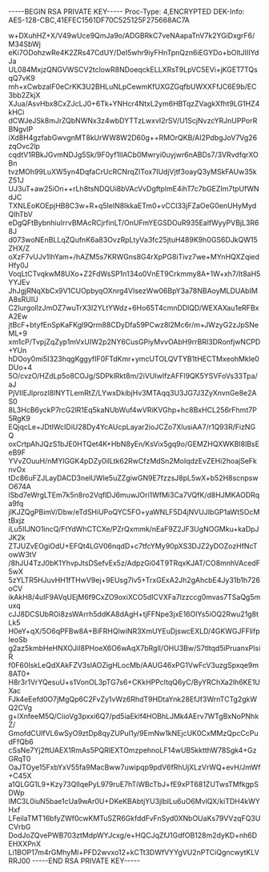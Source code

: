 -----BEGIN RSA PRIVATE KEY-----
Proc-Type: 4,ENCRYPTED
DEK-Info: AES-128-CBC,41EFEC1561DF70C525125F275668AC7A

w+DXuhHZ+X/V49wUce9QmJa9o/ADGBRkC7veNAapaTnV7k2YGiDxgrF6/M34SbWj
eKi7ODohzwRe4K2ZRs47CdUY/DeI5whr9iyFHnTpnQzn6iEGYDo+bOltJIIIYdJa
UL084MxjzQNGVWSCV2tclowR8NDoeqckELLXRsT9LpVC5EVi+jKGET7TQsqQ7vK9
mh+xCwbzalF0eCrKK3U2BHLuNLpCewmKfUXGZGqfbUWXXFfJC6E9b/EC3bb2ZkjX
XJua/AsvHbx8CxZJcLJ0+6Tk+YNHcr4NtxL2ym6HBTqzZVagkXfht9LG1HZ4kHCi
dCWJeJSk8mJrZQbNWNx3z4wbDYTTzLwxvI2rSV/U1ScjNvzcYRJnUPPorRBNgvIP
iXd8H4gzfabGwvgnMT8kUrWW8W2D60g++RMOrQKB/AI2PdbgJoV7Vg26zqOvc2lp
cqdtV1RBkJGvmNDJg5Sk/9F0yf1lIACb0Mwryi0uyjwr6nABDs7/3VRvdfqrXOBn
tvzMOh99LuXW5yn4DqfaCrUcRCNrqZITox7IUdjVjtf3oayQ3yMSkFAUw35kZ51J
UJ3uT+aw25iOn++rLh8tsNDQUi8bVAcVvDgftplmE4ihT7c7bGEZIm7tpUfWNdJC
TXNLEoKOEpjHB8C3w+R+q5IelN8IkkaETm0+vCCI33jFZaOeG0enUHyMydQIhTbV
eDgQFtBybnhiuIrrvBMAcRCjrfinLT/OnUFmYEGSDOuR935EalfWyyPVBjL3R68J
d073woNEnBLLqZQufnK6a83OvzRpLtyVa3fc25jtuH489K9h0GS6DJkQW15ZHX/Z
oXzF7vUJv1lhYam+/hAZM5s7KRWGns8G4rXpPG8iTivz7we+MYnHQXZqiedHfy0J
VoqLtCTvqkwM8UXo+Z2FdWsSP1n134o0VnET9Crkmmy8A+1W+xh7/It8aH5YYJEv
JhJgjRNqXbCx9V1CUOpbyqOXnrg4VlsezWw06BpY3a78NBAoyMLDUAbIMA8sRUIU
C2IurgollzJmOZ7wuTrX3I2YLtYWdz+6Ho65T4cmnDDlQD/WEXAXau1eRFBxA2Ew
jtBcF+btyfEnSpKaFKgl9Qrm88CDyDfa59PCwz8l2Mc6r/m+JWzyG2zJpSNeML+9
xm1cP/TvpjZqZyp1mVxUIW2p2NY6CusGPiyMvvOAbH9rrBRI3DRonfjwNCPD+YUn
hDOoy0mi5I323hqgKggyfIF0FTdKmr+ymcUTOLQVTYB1tHECTMxeohMkIe0DUo+4
5O/cvzO/HZdLp5o8COJg/SDPklRkt8m/2iVUIwlfzAFFl9QK5YSVFoVs33Tpa/aJ
PjVIlEJlprozl8lNYTLemRtZ/LYwxDkibjHv3MTAqq3U3JG7J3ZyXnvnGe8e2AS0
8L3HcB6yckP7rcG2lR1Eq5kaNUbWuf4wVRiKVGhp+hc8BxHCL256rFhmt7P5RgK9
EQjqcLe+JDtIWcIDiU28Dy4YcAUcpLayar2ioJCZo7XlusiAA7/r1Q93R/FizNGQ
oxCrtpAhJQzS1bJE0HTQet4K+HbN8yEn/KsVix5gq9o/GEMZHQXWKBI8lBsEeB9F
YVvZOuuH/nMYlGGK4pDZy0ilLtk62RwCfzMdSn2MoIqdzEvZEHi2hoajSeFknvOx
tDc86uFZJLayDACD3nelUWIe5uZZgiwGN9E7fzzsJ8pL5wX+b52H8scnpswO674A
lSbd7eWrgLTEm7k5n8ro2VqflDJ6muwJOri1WfMi3Ca7VQfK/d8HJMKAODRqa9fq
jlKJZQgPBimV/Dbw/eTdSHiUPoQYC5FO+yaWNLF5D4jNVUJIbGP1aWtSOcMtBxjz
iLu5IIJNO1incQ/FtYdWhCTCXe/PZrQxmmk/nEaF9Z2JF3UgNOGMku+kaDpJJK2k
ZTJUZvEOgiOdU+EFQt4LGV06nqdD+c7tfcYMy90pXS3DJZ2yDOZozHfNcTowW3tV
/8hJU4TzJ0bK1YhvpJtsDSefvEx5z/AdpzGi04T9TRqxKJAT/CO8mnhVAcedF5wX
5zYLTR5HJuvHH1fTHwV9ej+9EUsg7lv5+TrxGExA2Jh2gAhcbE4Jy31b1h726oCV
ikAkH8/4uIF9AVqUEjM6f9CxZO9oxiXCO5dICVXFa7lzzccg0mvas7TSaQg5muxq
cJJ8DCSUbROi8zsWArrh5ddKA8dAgH+tjFFNpe3jxE16OlYs5iOQ2Rwu21g8tLk5
H0eY+qX/5O6qPFBw8A+BiFRHQlwiNR3XmUYEuDjswcEXLD/4GKWGJFFlifpIeoSb
g2az5kmbHeHNXOJiI8PHoeX6O6wAqX7bRglI/OHU3Bw/S7tltqd5iPruanxPIsiR
f0F60IskLeQdXAkFZV3slAOZigHLocMb/AAUG46xPG1VwFcV3uzgSpxqe9m8AT0+
H8r3r1VrYQesuU+s1VonOL3pTG7s6+CKkHPPcltqQ6yC/ByYRChXa2lh6KE1UXac
FJk4eEefd0O7jMgQp6C2FvZy1vWz6RhdT9HDtaYnk28EfJf3WrnTCTg2gkWQ2CVg
g+lXnfeeM5Q/CiioVg3pxxi6Q7/pd5iaEklf4HOBhLJMk4AErv7WTgBxNoPNhkZ/
GmofdCUlfVL6wSyO9ztDp8qyZUPuI1y/9EmNw1kNEjcUK0CxMMzQpcCcPudFfQb6
cSsNe7Yj2ftUAEX1RmAs5PQRlEXTOmzpehnoLF14wUB5kktthW78Sgk4+GzGRqT0
OaJTOye15FxbYxV55fa9MacBww7uwipqp9pdV6fRhUjXLzVrWQ+evH/JmWf+C45X
a1QLGG1L9+Kzy73QlIqePyL979ruE7hTiWBcTbJ+fE9xPT681ZUTwsTMfkgpSDWp
lMC3L0iuN5bae1cUa9wAr0U+DKeKBAbtjYU3jlbILu6uO6MvlQX/kiTDH4kWYHxf
LFeilaTMT16bfyZWf0cwKMTuSZR6GkfddFvFnSyd0XNbOUaKs79VVzqFQ3UCVrbG
DodJoZQvePWB703ztMdpWYJcxg/e+HQCJqZfJ1GdfOB128m2dyKD+nh6DEHXXPnX
Li1BOP17m4rGMhyMl+PFD2wvxo12+kCTt3DWfVYYgVU2nPTCiQgncwytKLVRRJ00
-----END RSA PRIVATE KEY-----
